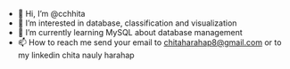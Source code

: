 - 👋 Hi, I’m @cchhita
- 👀 I’m interested in database, classification and visualization 
- 🌱 I’m currently learning MySQL about database management
- 📫 How to reach me send your email to chitaharahap8@gmail.com or to my linkedin chita nauly harahap

<!---
cchhita/cchhita is a ✨ special ✨ repository because its `README.md` (this file) appears on your GitHub profile.
You can click the Preview link to take a look at your changes.
--->
